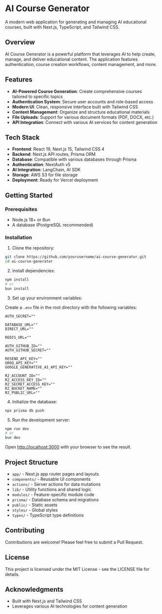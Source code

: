 # AI Course Generator

A modern web application for generating and managing AI educational courses, built with Next.js, TypeScript, and Tailwind CSS.

## Overview

AI Course Generator is a powerful platform that leverages AI to help create, manage, and deliver educational content. The application features authentication, course creation workflows, content management, and more.

## Features

- **AI-Powered Course Generation**: Create comprehensive courses tailored to specific topics
- **Authentication System**: Secure user accounts and role-based access
- **Modern UI**: Clean, responsive interface built with Tailwind CSS
- **Content Management**: Organize and structure educational materials
- **File Uploads**: Support for various document formats (PDF, DOCX, etc.)
- **API Integration**: Connect with various AI services for content generation

## Tech Stack

- **Frontend**: React 19, Next.js 15, Tailwind CSS 4
- **Backend**: Next.js API routes, Prisma ORM
- **Database**: Compatible with various databases through Prisma
- **Authentication**: NextAuth v5
- **AI Integration**: LangChain, AI SDK
- **Storage**: AWS S3 for file storage
- **Deployment**: Ready for Vercel deployment

## Getting Started

### Prerequisites

- Node.js 18+ or Bun
- A database (PostgreSQL recommended)

### Installation

1. Clone the repository:

```bash
git clone https://github.com/yourusername/ai-course-generator.git
cd ai-course-generator
```

2. Install dependencies:

```bash
npm install
# or
bun install
```

3. Set up your environment variables:

Create a `.env` file in the root directory with the following variables:
```
AUTH_SECRET=""

DATABASE_URL=""
DIRECT_URL=""

REDIS_URL=""

AUTH_GITHUB_ID=""
AUTH_GITHUB_SECRET=""

RESEND_API_KEY=""
GROQ_API_KEY=""
GOOGLE_GENERATIVE_AI_API_KEY=""

R2_ACCOUNT_ID=""
R2_ACCESS_KEY_ID=""
R2_SECRET_ACCESS_KEY=""
R2_BUCKET_NAME=""
R2_PUBLIC_URL=""
```

4. Initialize the database:

```bash
npx prisma db push
```

5. Run the development server:

```bash
npm run dev
# or
bun dev
```

Open [http://localhost:3000](http://localhost:3000) with your browser to see the result.

## Project Structure

- `app/` - Next.js app router pages and layouts
- `components/` - Reusable UI components
- `actions/` - Server actions for data mutations
- `lib/` - Utility functions and shared logic
- `modules/` - Feature-specific module code
- `prisma/` - Database schema and migrations
- `public/` - Static assets
- `styles/` - Global styles
- `types/` - TypeScript type definitions

## Contributing

Contributions are welcome! Please feel free to submit a Pull Request.

## License

This project is licensed under the MIT License - see the LICENSE file for details.

## Acknowledgments

- Built with Next.js and Tailwind CSS
- Leverages various AI technologies for content generation
